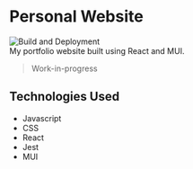 # Personal Website  
![Build and Deployment](https://github.com/adanzan/adanzan.github.io/actions/workflows/pages/pages-build-deployment/badge.svg)  
My portfolio website built using React and MUI. 
> Work-in-progress  

## Technologies Used
- Javascript
- CSS  
- React
- Jest
- MUI

